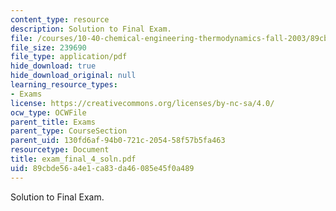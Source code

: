 ```yaml
---
content_type: resource
description: Solution to Final Exam.
file: /courses/10-40-chemical-engineering-thermodynamics-fall-2003/89cbde56a4e1ca83da46085e45f0a489_exam_final_4_soln.pdf
file_size: 239690
file_type: application/pdf
hide_download: true
hide_download_original: null
learning_resource_types:
- Exams
license: https://creativecommons.org/licenses/by-nc-sa/4.0/
ocw_type: OCWFile
parent_title: Exams
parent_type: CourseSection
parent_uid: 130fd6af-94b0-721c-2054-58f57b5fa463
resourcetype: Document
title: exam_final_4_soln.pdf
uid: 89cbde56-a4e1-ca83-da46-085e45f0a489
---
```

Solution to Final Exam.